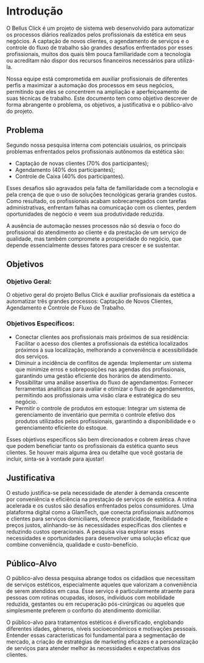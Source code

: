  # Introdução

O Bellus Click é um projeto de sistema web desenvolvido para automatizar os processos diários realizados pelos profissionais da estética em seus negócios. A captação de novos clientes, o agendamento de serviços e o controle do fluxo de trabalho são grandes desafios enfrentados por esses profissionais, muitos dos quais têm pouca familiaridade com a tecnologia ou acreditam não dispor dos recursos financeiros necessários para utilizá-la.

Nossa equipe está comprometida em auxiliar profissionais de diferentes perfis a maximizar a automação dos processos em seus negócios, permitindo que eles se concentrem na ampliação e aperfeiçoamento de suas técnicas de trabalho. Este documento tem como objetivo descrever de forma abrangente o problema, os objetivos, a justificativa e o público-alvo do projeto.

## Problema
Segundo nossa pesquisa interna com potenciais usuários, os principais problemas enfrentados pelos profissionais autônomos da estética são:


* Captação de novas clientes (70% dos participantes);
* Agendamento (40% dos participantes);
* Controle de Caixa (40% dos participantes).


Esses desafios são agravados pela falta de familiaridade com a tecnologia e pela crença de que o uso de soluções tecnológicas geraria grandes custos. Como resultado, os profissionais acabam sobrecarregados com tarefas administrativas, enfrentam falhas na comunicação com os clientes, perdem oportunidades de negócio e veem sua produtividade reduzida.

A ausência de automação nesses processos não só desvia o foco do profissional do atendimento ao cliente e da prestação de um serviço de qualidade, mas também compromete a prosperidade do negócio, que depende essencialmente desses fatores para crescer e se sustentar.

## Objetivos

### Objetivo Geral:


O objetivo geral do projeto Bellus Click é auxiliar profissionais da estética a automatizar três grandes processos: Captação de Novos Clientes, Agendamento e Controle de Fluxo de Trabalho.


### Objetivos Específicos:


* Conectar clientes aos profissionais mais próximos de sua residência: Facilitar o acesso dos clientes a profissionais da estética localizados próximos à sua localização, melhorando a conveniência e acessibilidade dos serviços.
* Diminuir a incidência de conflitos de agenda: Implementar um sistema que minimize erros e sobreposições nas agendas dos profissionais, garantindo uma gestão eficiente dos horários de atendimento.
* Possibilitar uma análise assertiva do fluxo de agendamentos: Fornecer ferramentas analíticas para avaliar e otimizar o fluxo de agendamentos, permitindo aos profissionais uma visão clara e estratégica do seu negócio.
* Permitir o controle de produtos em estoque: Integrar um sistema de gerenciamento de inventário que permita o controle efetivo dos produtos utilizados pelos profissionais, garantindo a disponibilidade e o gerenciamento eficiente do estoque.


Esses objetivos específicos são bem direcionados e cobrem áreas chave que podem beneficiar tanto os profissionais da estética quanto seus clientes. Se houver mais alguma área ou detalhe que você gostaria de incluir, sinta-se à vontade para ajustar!

## Justificativa

O estudo justifica-se pela necessidade de atender à demanda crescente por conveniência e eficiência na prestação de serviços de estética. A rotina acelerada e os custos são desafios enfrentados pelos consumidores. Uma plataforma digital como a GlamTech, que conecta profissionais autônomos e clientes para serviços domiciliares, oferece praticidade, flexibilidade e preços justos, alinhando-se às necessidades específicas dos clientes e reduzindo custos operacionais. A pesquisa visa explorar essas necessidades e oportunidades para desenvolver uma solução eficaz que combine conveniência, qualidade e custo-benefício.
## Público-Alvo

O público-alvo dessa pesquisa abrange todos os cidadãos que necessitam de serviços estéticos, especialmente aqueles que valorizam a conveniência de serem atendidos em casa. Esse serviço é particularmente atraente para pessoas com rotinas ocupadas, idosos, indivíduos com mobilidade reduzida, gestantes ou em recuperação pós-cirúrgicas ou aqueles que simplesmente preferem o conforto do atendimento domiciliar.  

O público-alvo para tratamentos estéticos é diversificado, englobando diferentes idades, gêneros, níveis socioeconômicos e motivações pessoais. Entender essas características foi fundamental para a segmentação de mercado, a criação de estratégias de marketing eficazes e a personalização de serviços para atender melhor às necessidades e expectativas dos clientes. 

 
